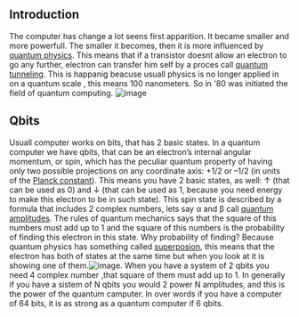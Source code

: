 ## Introduction
  The computer has change a lot seens first apparition. It became smaller and more powerfull. The smaller it becomes, then it is more influenced by [quantum physics](link). This means that if a transistor doesnt allow an electron to go any further, electron can transfer him self by a proces call [quantum tunneling](link). This is happanig beacuse usuall physics is no longer applied in on a quantum scale , this means 100 nanometers. So in '80 was initiated the field of quantum computing. ![image](https://github.com/playerjack/Quantum-Computing/blob/master/qP.png)
  
 ## Qbits
  Usuall computer works on bits, that has 2 basic states. In a quantum computer we have qbits, that can be an electron’s internal angular momentum, or spin, which has the peculiar quantum property of having only two possible projections on any coordinate axis: +1/2 or –1/2 (in units of the [Planck constant](link)). This means you have 2  basic states, as well: ↑ (that can be used as 0) and ↓ (that can be used as 1, because you need energy to make this electron to be in such state). 
  This spin state is described by a formula that includes 2 complex numbers, lets say α and β call [quantum amplitudes](link). The rules of quantum mechanics says that the square of this numbers must add up to 1 and the square of this numbers is the probability of finding this electron in this state. Why probability of finding? Because quantum physics has something called [superposion](link), this means that the electron has both of states at the same time but when you look at it is showing one of them.![image](https://github.com/playerjack/Quantum-Computing/blob/master/mustbe-cantbe.jpg).
   When you have a system of 2 qbits you need 4 complex number ,that square of them must add up to 1. In generally if you have a sistem of N qbits you would 2 power N amplitudes, and this is the power of the quantum camputer. In over words if you have a computer of 64 bits, it is as strong as a quantum computer if 6 qbits.
   
   
